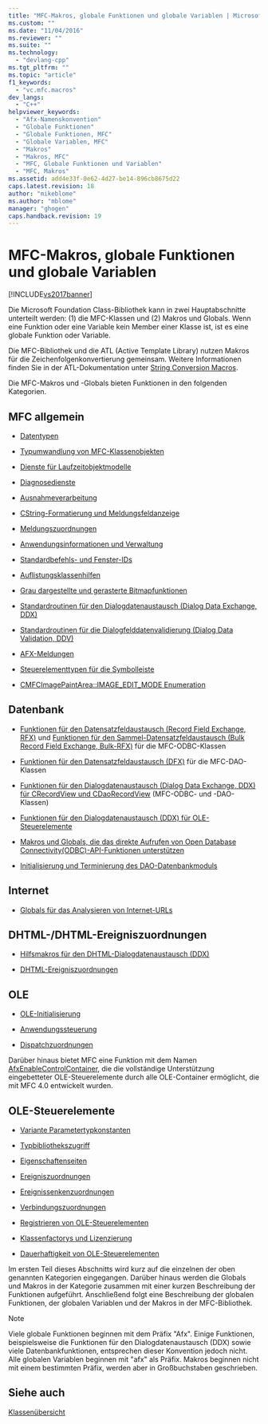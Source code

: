 ```yaml
---
title: "MFC-Makros, globale Funktionen und globale Variablen | Microsoft Docs"
ms.custom: ""
ms.date: "11/04/2016"
ms.reviewer: ""
ms.suite: ""
ms.technology: 
  - "devlang-cpp"
ms.tgt_pltfrm: ""
ms.topic: "article"
f1_keywords: 
  - "vc.mfc.macros"
dev_langs: 
  - "C++"
helpviewer_keywords: 
  - "Afx-Namenskonvention"
  - "Globale Funktionen"
  - "Globale Funktionen, MFC"
  - "Globale Variablen, MFC"
  - "Makros"
  - "Makros, MFC"
  - "MFC, Globale Funktionen und Variablen"
  - "MFC, Makros"
ms.assetid: add4e33f-0e62-4d27-be14-896cb8675d22
caps.latest.revision: 18
author: "mikeblome"
ms.author: "mblome"
manager: "ghogen"
caps.handback.revision: 19
---
```

# MFC-Makros, globale Funktionen und globale Variablen
[!INCLUDE[vs2017banner](../../assembler/inline/includes/vs2017banner.md)]

Die Microsoft Foundation Class\-Bibliothek kann in zwei Hauptabschnitte unterteilt werden: \(1\) die MFC\-Klassen und \(2\) Makros und Globals.  Wenn eine Funktion oder eine Variable kein Member einer Klasse ist, ist es eine globale Funktion oder Variable.  
  
 Die MFC\-Bibliothek und die ATL \(Active Template Library\) nutzen Makros für die Zeichenfolgenkonvertierung gemeinsam.  Weitere Informationen finden Sie in der ATL\-Dokumentation unter [String Conversion Macros](../../atl/reference/string-conversion-macros.md).  
  
 Die MFC\-Makros und \-Globals bieten Funktionen in den folgenden Kategorien.  
  
## MFC allgemein  
  
-   [Datentypen](../../mfc/reference/data-types-mfc.md)  
  
-   [Typumwandlung von MFC\-Klassenobjekten](../../mfc/reference/type-casting-of-mfc-class-objects.md)  
  
-   [Dienste für Laufzeitobjektmodelle](../../mfc/reference/run-time-object-model-services.md)  
  
-   [Diagnosedienste](../../mfc/reference/diagnostic-services.md)  
  
-   [Ausnahmeverarbeitung](../../mfc/reference/exception-processing.md)  
  
-   [CString\-Formatierung und Meldungsfeldanzeige](../../mfc/reference/cstring-formatting-and-message-box-display.md)  
  
-   [Meldungszuordnungen](../../mfc/reference/message-map-macros-mfc.md)  
  
-   [Anwendungsinformationen und Verwaltung](../../mfc/reference/application-information-and-management.md)  
  
-   [Standardbefehls\- und Fenster\-IDs](../../mfc/reference/standard-command-and-window-ids.md)  
  
-   [Auflistungsklassenhilfen](../../mfc/reference/collection-class-helpers.md)  
  
-   [Grau dargestellte und gerasterte Bitmapfunktionen](../../mfc/reference/gray-and-dithered-bitmap-functions.md)  
  
-   [Standardroutinen für den Dialogdatenaustausch \(Dialog Data Exchange, DDX\)](../../mfc/reference/standard-dialog-data-exchange-routines.md)  
  
-   [Standardroutinen für die Dialogfelddatenvalidierung \(Dialog Data Validation, DDV\)](../../mfc/reference/standard-dialog-data-validation-routines.md)  
  
-   [AFX\-Meldungen](../../mfc/reference/afx-messages.md)  
  
-   [Steuerelementtypen für die Symbolleiste](../../mfc/reference/toolbar-control-styles.md)  
  
-   [CMFCImagePaintArea::IMAGE\_EDIT\_MODE Enumeration](../../mfc/reference/cmfcimagepaintarea-image-edit-mode-enumeration.md)  
  
## Datenbank  
  
-   [Funktionen für den Datensatzfeldaustausch \(Record Field Exchange, RFX\)](../../mfc/reference/record-field-exchange-functions.md) und [Funktionen für den Sammel\-Datensatzfeldaustausch \(Bulk Record Field Exchange, Bulk\-RFX\)](../../mfc/reference/record-field-exchange-functions.md) für die MFC\-ODBC\-Klassen  
  
-   [Funktionen für den Datensatzfeldaustausch \(DFX\)](../../mfc/reference/record-field-exchange-functions.md) für die MFC\-DAO\-Klassen  
  
-   [Funktionen für den Dialogdatenaustausch \(Dialog Data Exchange, DDX\) für CRecordView und CDaoRecordView](../../mfc/reference/dialog-data-exchange-functions-for-crecordview-and-cdaorecordview.md) \(MFC\-ODBC\- und \-DAO\-Klassen\)  
  
-   [Funktionen für den Dialogdatenaustausch \(DDX\) für OLE\-Steuerelemente](../../mfc/reference/dialog-data-exchange-functions-for-ole-controls.md)  
  
-   [Makros und Globals, die das direkte Aufrufen von Open Database Connectivity\(ODBC\)\-API\-Funktionen unterstützen](../../mfc/reference/database-macros-and-globals.md)  
  
-   [Initialisierung und Terminierung des DAO\-Datenbankmoduls](../../mfc/reference/dao-database-engine-initialization-and-termination.md)  
  
## Internet  
  
-   [Globals für das Analysieren von Internet\-URLs](../../mfc/reference/internet-url-parsing-globals.md)  
  
## DHTML\-\/DHTML\-Ereigniszuordnungen  
  
-   [Hilfsmakros für den DHTML\-Dialogdatenaustausch \(DDX\)](../../mfc/reference/ddx-dhtml-helper-macros.md)  
  
-   [DHTML\-Ereigniszuordnungen](../../mfc/reference/dhtml-event-maps.md)  
  
## OLE  
  
-   [OLE\-Initialisierung](../../mfc/reference/ole-initialization.md)  
  
-   [Anwendungssteuerung](../../mfc/reference/application-control.md)  
  
-   [Dispatchzuordnungen](../../mfc/reference/dispatch-maps.md)  
  
 Darüber hinaus bietet MFC eine Funktion mit dem Namen [AfxEnableControlContainer](../Topic/AfxEnableControlContainer.md), die die vollständige Unterstützung eingebetteter OLE\-Steuerelemente durch alle OLE\-Container ermöglicht, die mit MFC 4.0 entwickelt wurden.  
  
## OLE\-Steuerelemente  
  
-   [Variante Parametertypkonstanten](../../mfc/reference/variant-parameter-type-constants.md)  
  
-   [Typbibliothekszugriff](../../mfc/reference/type-library-access.md)  
  
-   [Eigenschaftenseiten](../../mfc/reference/property-pages-mfc.md)  
  
-   [Ereigniszuordnungen](../../mfc/reference/event-maps.md)  
  
-   [Ereignissenkenzuordnungen](../../mfc/reference/event-sink-maps.md)  
  
-   [Verbindungszuordnungen](../../mfc/reference/connection-maps.md)  
  
-   [Registrieren von OLE\-Steuerelementen](../../mfc/reference/registering-ole-controls.md)  
  
-   [Klassenfactorys und Lizenzierung](../../mfc/reference/class-factories-and-licensing.md)  
  
-   [Dauerhaftigkeit von OLE\-Steuerelementen](../../mfc/reference/persistence-of-ole-controls.md)  
  
 Im ersten Teil dieses Abschnitts wird kurz auf die einzelnen der oben genannten Kategorien eingegangen. Darüber hinaus werden die Globals und Makros in der Kategorie zusammen mit einer kurzen Beschreibung der Funktionen aufgeführt.  Anschließend folgt eine Beschreibung der globalen Funktionen, der globalen Variablen und der Makros in der MFC\-Bibliothek.  
  
> [!NOTE]
>  Viele globale Funktionen beginnen mit dem Präfix "Afx". Einige Funktionen, beispielsweise die Funktionen für den Dialogdatenaustausch \(DDX\) sowie viele Datenbankfunktionen, entsprechen dieser Konvention jedoch nicht.  Alle globalen Variablen beginnen mit "afx" als Präfix.  Makros beginnen nicht mit einem bestimmten Präfix, werden aber in Großbuchstaben geschrieben.  
  
## Siehe auch  
 [Klassenübersicht](../../mfc/class-library-overview.md)